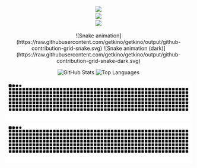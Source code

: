 
<div align="center">
  <img src="https://skillicons.dev/icons?i=html,css,js,php" /><br>
  <img src="https://skillicons.dev/icons?i=python,tkinter,pypdf2,pdf2image,svg" /><br>
  <img src="https://skillicons.dev/icons?i=git,github,vscode,figma,pr,ps" />
</div>
<p align="center">
  ![Snake animation](https://raw.githubusercontent.com/getkino/getkino/output/github-contribution-grid-snake.svg)
  ![Snake animation (dark)](https://raw.githubusercontent.com/getkino/getkino/output/github-contribution-grid-snake-dark.svg)

</p>
<p align="center">
  <img src="https://github-readme-stats.vercel.app/api?username=getkino&show_icons=true&locale=tr" alt="GitHub Stats" height="165"/>
  <img src="https://github-readme-stats.vercel.app/api/top-langs/?username=getkino&layout=compact&title_color=FF5733&locale=tr" alt="Top Languages" height="165"/>
</p>



![Snake animation](https://raw.githubusercontent.com/getkino/getkino/output/github-contribution-grid-snake.svg)
![Snake animation (dark)](https://raw.githubusercontent.com/getkino/getkino/output/github-contribution-grid-snake-dark.svg)

